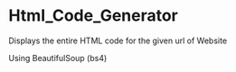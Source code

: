 # Html_Code_Generator
Displays the entire HTML code for the given url of  Website 

Using BeautifulSoup (bs4)
